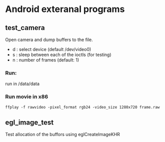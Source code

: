 # Android exteranal programs
## test_camera
 Open camera and dump buffers to the file.
 - d : select device (default /dev/video0)
 - s : sleep between each of the ioctls (for testing)
 - n : number of frames (default: 1)

 ### Run:
 run in /data/data

 ### Run movie in x86
 ```
ffplay -f rawvideo -pixel_format rgb24 -video_size 1280x720 frame.raw 
```


## egl_image_test
Test allocation of the buffors using eglCreateImageKHR